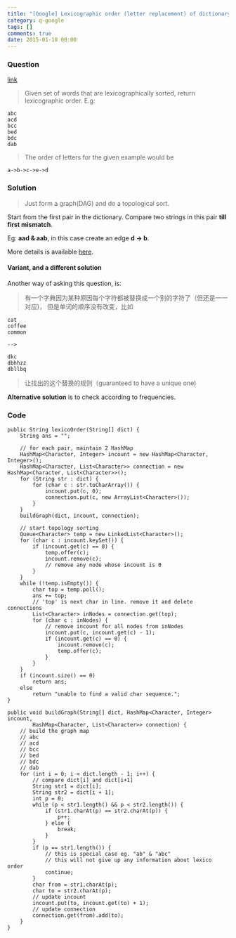 ```yaml
---
title: "[Google] Lexicographic order (letter replacement) of dictionary "
category: q-google
tags: []
comments: true
date: 2015-01-18 00:00
---
```



### Question 

[link](http://www.careercup.com/question?id=13394663)

> Given set of words that are lexicographically sorted, return lexicographic order. E.g:

    abc
    acd
    bcc
    bed
    bdc
    dab

> The order of letters for the given example would be

    a->b->c->e->d

### Solution

> Just form a graph(DAG) and do a topological sort. 

Start from the first pair in the dictionary. Compare two strings in this pair __till first mismatch__. 

Eg: __aad & aab__, in this case create an edge __d -> b__. 

More details is available [here](http://codereview.stackexchange.com/questions/48292/return-the-lexicographic-order). 

#### Variant, and a different solution

Another way of asking this question, is:

> 有一个字典因为某种原因每个字符都被替换成一个别的字符了（但还是一一对应)，
但是单词的顺序没有改变，比如

    cat
    coffee
    common

    --> 

    dkc
    dbhhzz
    dbllbq

> 让找出的这个替换的规则（guaranteed to have a unique one)

__Alternative solution__ is to check according to frequencies.

### Code

	public String lexicoOrder(String[] dict) {
		String ans = "";

		// for each pair, maintain 2 HashMap
		HashMap<Character, Integer> incount = new HashMap<Character, Integer>();
		HashMap<Character, List<Character>> connection = new HashMap<Character, List<Character>>();
		for (String str : dict) {
			for (char c : str.toCharArray()) {
				incount.put(c, 0);
				connection.put(c, new ArrayList<Character>());
			}
		}
		buildGraph(dict, incount, connection);

		// start topology sorting
		Queue<Character> temp = new LinkedList<Character>();
		for (char c : incount.keySet()) {
			if (incount.get(c) == 0) {
				temp.offer(c);
				incount.remove(c);
				// remove any node whose incount is 0
			}
		}
		while (!temp.isEmpty()) {
			char top = temp.poll();
			ans += top;
			// 'top' is next char in line. remove it and delete connections
			List<Character> inNodes = connection.get(top);
			for (char c : inNodes) {
				// remove incount for all nodes from inNodes
				incount.put(c, incount.get(c) - 1);
				if (incount.get(c) == 0) {
					incount.remove(c);
					temp.offer(c);
				}
			}
		}
		if (incount.size() == 0)
			return ans;
		else
			return "unable to find a valid char sequence.";
	}

	public void buildGraph(String[] dict, HashMap<Character, Integer> incount,
			HashMap<Character, List<Character>> connection) {
		// build the graph map
		// abc
		// acd
		// bcc
		// bed
		// bdc
		// dab
		for (int i = 0; i < dict.length - 1; i++) {
			// compare dict[i] and dict[i+1]
			String str1 = dict[i];
			String str2 = dict[i + 1];
			int p = 0;
			while (p < str1.length() && p < str2.length()) {
				if (str1.charAt(p) == str2.charAt(p)) {
					p++;
				} else {
					break;
				}
			}
			if (p == str1.length()) {
				// this is special case eg. "ab" & "abc"
				// this will not give up any information about lexico order
				continue;
			}
			char from = str1.charAt(p);
			char to = str2.charAt(p);
			// update incount
			incount.put(to, incount.get(to) + 1);
			// update connection
			connection.get(from).add(to);
		}
	}
